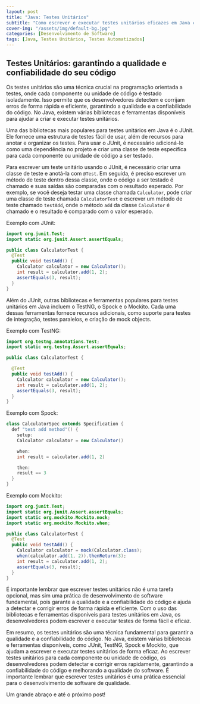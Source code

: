 ```yaml
---
layout: post
title: "Java: Testes Unitários"
subtitle: "Como escrever e executar testes unitários eficazes em Java com JUnit, TestNG, Spock e Mockito."
cover-img: "/assets/img/default-bg.jpg"
categories: [Desenvolvimento de Software]
tags: [Java, Testes Unitários, Testes Automatizados]
---
```


## Testes Unitários: garantindo a qualidade e confiabilidade do seu código

Os testes unitários são uma técnica crucial na programação orientada a testes, onde cada componente ou unidade de código é testado isoladamente. Isso permite que os desenvolvedores detectem e corrijam erros de forma rápida e eficiente, garantindo a qualidade e a confiabilidade do código. No Java, existem várias bibliotecas e ferramentas disponíveis para ajudar a criar e executar testes unitários.

Uma das bibliotecas mais populares para testes unitários em Java é o JUnit. Ele fornece uma estrutura de testes fácil de usar, além de recursos para anotar e organizar os testes. Para usar o JUnit, é necessário adicioná-lo como uma dependência no projeto e criar uma classe de teste específica para cada componente ou unidade de código a ser testado.

Para escrever um teste unitário usando o JUnit, é necessário criar uma classe de teste e anotá-la com `@Test`. Em seguida, é preciso escrever um método de teste dentro dessa classe, onde o código a ser testado é chamado e suas saídas são comparadas com o resultado esperado. Por exemplo, se você deseja testar uma classe chamada `Calculator`, pode criar uma classe de teste chamada `CalculatorTest` e escrever um método de teste chamado `testAdd`, onde o método `add` da classe `Calculator` é chamado e o resultado é comparado com o valor esperado.

Exemplo com JUnit:

```java
import org.junit.Test;
import static org.junit.Assert.assertEquals;

public class CalculatorTest {
  @Test
  public void testAdd() {
    Calculator calculator = new Calculator();
    int result = calculator.add(1, 2);
    assertEquals(3, result);
  }
}
```

Além do JUnit, outras bibliotecas e ferramentas populares para testes unitários em Java incluem o TestNG, o Spock e o Mockito. Cada uma dessas ferramentas fornece recursos adicionais, como suporte para testes de integração, testes paralelos, e criação de mock objects.

Exemplo com TestNG:

```java
import org.testng.annotations.Test;
import static org.testng.Assert.assertEquals;

public class CalculatorTest {

  @Test
  public void testAdd() {
    Calculator calculator = new Calculator();
    int result = calculator.add(1, 2);
    assertEquals(3, result);
  }
}
```

Exemplo com Spock:

```java
class CalculatorSpec extends Specification {
  def "test add method"() {
    setup:
    Calculator calculator = new Calculator()

    when:
    int result = calculator.add(1, 2)

    then:
    result == 3
  }
}
```

Exemplo com Mockito:

```java
import org.junit.Test;
import static org.junit.Assert.assertEquals;
import static org.mockito.Mockito.mock;
import static org.mockito.Mockito.when;

public class CalculatorTest {
  @Test
  public void testAdd() {
    Calculator calculator = mock(Calculator.class);
    when(calculator.add(1, 2)).thenReturn(3);
    int result = calculator.add(1, 2);
    assertEquals(3, result);
  }
}
```

É importante lembrar que escrever testes unitários não é uma tarefa opcional, mas sim uma prática de desenvolvimento de software fundamental, pois garante a qualidade e a confiabilidade do código e ajuda a detectar e corrigir erros de forma rápida e eficiente. Com o uso das bibliotecas e ferramentas disponíveis para testes unitários em Java, os desenvolvedores podem escrever e executar testes de forma fácil e eficaz.

Em resumo, os testes unitários são uma técnica fundamental para garantir a qualidade e a confiabilidade do código. No Java, existem várias bibliotecas e ferramentas disponíveis, como JUnit, TestNG, Spock e Mockito, que ajudam a escrever e executar testes unitários de forma eficaz. Ao escrever testes unitários para cada componente ou unidade de código, os desenvolvedores podem detectar e corrigir erros rapidamente, garantindo a confiabilidade do código e melhorando a qualidade do software. É importante lembrar que escrever testes unitários é uma prática essencial para o desenvolvimento de software de qualidade.

Um grande abraço e até o próximo post!
